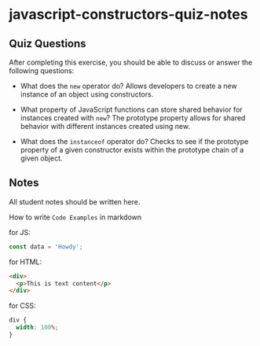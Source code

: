 # javascript-constructors-quiz-notes

## Quiz Questions

After completing this exercise, you should be able to discuss or answer the following questions:

- What does the `new` operator do?
  Allows developers to create a new instance of an object using constructors.

- What property of JavaScript functions can store shared behavior for instances created with `new`?
  The prototype property allows for shared behavior with different instances created using new.

- What does the `instanceof` operator do?
  Checks to see if the prototype property of a given constructor exists within the prototype chain of a given object.

## Notes

All student notes should be written here.

How to write `Code Examples` in markdown

for JS:

```javascript
const data = 'Howdy';
```

for HTML:

```html
<div>
  <p>This is text content</p>
</div>
```

for CSS:

```css
div {
  width: 100%;
}
```
